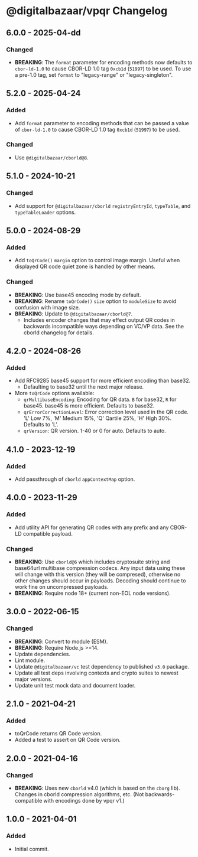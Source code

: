 # @digitalbazaar/vpqr Changelog

## 6.0.0 - 2025-04-dd

### Changed
- **BREAKING**: The `format` parameter for encoding methods now defaults to
  `cbor-ld-1.0` to cause CBOR-LD 1.0 tag `0xcb1d` (`51997`) to be used. To
  use a pre-1.0 tag, set `format` to "legacy-range" or "legacy-singleton".

## 5.2.0 - 2025-04-24

### Added
- Add `format` parameter to encoding methods that can be passed a value of
  `cbor-ld-1.0` to cause CBOR-LD 1.0 tag `0xcb1d` (`51997`) to be used.

### Changed
- Use `@digitalbazaar/cborld@8`.

## 5.1.0 - 2024-10-21

### Changed
- Add support for `@digitalbazaar/cborld` `registryEntryId`, `typeTable`, and
  `typeTableLoader` options.

## 5.0.0 - 2024-08-29

### Added
- Add `toQrCode()` `margin` option to control image margin. Useful when
  displayed QR code quiet zone is handled by other means.

### Changed
- **BREAKING**: Use base45 encoding mode by default.
- **BREAKING**: Rename `toQrCode()` `size` option to `moduleSize` to avoid
  confusion with image size.
- **BREAKING**: Update to `@digitalbazaar/cborld@7`.
  - Includes encoder changes that may effect output QR codes in backwards
    incompatible ways depending on VC/VP data. See the cborld changelog for
    details.

## 4.2.0 - 2024-08-26

### Added
- Add RFC9285 base45 support for more efficient encoding than base32.
  - Defaulting to base32 until the next major release.
- More `toQrCode` options available:
  - `qrMultibaseEncoding`: Encoding for QR data. `B` for base32, `R` for
    base45. base45 is more efficient. Defaults to base32.
  - `qrErrorCorrectionLevel`: Error correction level used in the QR code. 'L'
    Low 7%, 'M' Medium 15%, 'Q' Qartile 25%, 'H' High 30%. Defaults to 'L'.
  - `qrVersion`: QR version. 1-40 or 0 for auto. Defaults to auto.

## 4.1.0 - 2023-12-19

### Added
- Add passthrough of `cborld` `appContextMap` option.

## 4.0.0 - 2023-11-29

### Added
- Add utility API for generating QR codes with any prefix and any
  CBOR-LD compatible payload.

### Changed
- **BREAKING**: Use `cborld@6` which includes cryptosuite string and
  base64url multibase compression codecs. Any input data using these will
  change with this version (they will be compresed), otherwise no other
  changes should occur in payloads. Decoding should continue to work
  fine on uncompressed payloads.
- **BREAKING**: Require node 18+ (current non-EOL node versions).

## 3.0.0 - 2022-06-15

### Changed
- **BREAKING**: Convert to module (ESM).
- **BREAKING**: Require Node.js >=14.
- Update dependencies.
- Lint module.
- Update `@digitalbazaar/vc` test dependency to published `v3.0` package.
- Update all test deps involving contexts and crypto suites to newest major
  versions.
- Update unit test mock data and document loader.

## 2.1.0 - 2021-04-21

### Added
- toQrCode returns QR Code version.
- Added a test to assert on QR Code version.

## 2.0.0 - 2021-04-16

### Changed
- **BREAKING**: Uses new `cborld` v4.0 (which is based on the `cborg` lib).
  Changes in cborld compression algorithms, etc. (Not backwards-compatible
  with encodings done by vpqr v1.)

## 1.0.0 - 2021-04-01

### Added
- Initial commit.
